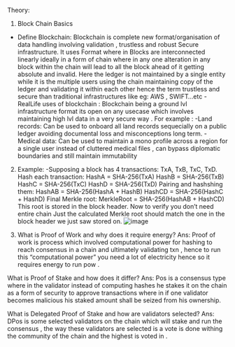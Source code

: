 Theory: 
1.	Block Chain Basics
- Define Blockchain: Blockchain is complete new format/organisation of data handling involving validation , trustless and robust Secure infrastructure. It uses Format where in Blocks are interconnected linearly ideally in a form of chain where in any one alteration in any block within the chain will lead to all the block ahead of it getting absolute and invalid.
Here the ledger is not maintained by a single entity while it is the multiple users using the chain maintaining copy of the ledger and validating it within each other hence the term trustless and secure than traditional infrastructures like eg: AWS , SWIFT…etc
-RealLife uses of blockchain : 
Blockchain being a ground lvl infrastructure format its open on any usecase which involves maintaining high lvl data in a very secure way . For example : 
-Land records: Can be used to onboard all land records sequecially on a public ledger avoiding documental loss and misconceptions long term.
-Medical data: Can be used to maintain a mono profile across a region for a single user instead of cluttered medical files , can bypass diplomatic boundaries and still maintain immutability


2. Example:
-Supposing a block has 4 transactions: TxA, TxB, TxC, TxD.
Hash each transaction:
HashA = SHA-256(TxA)
HashB = SHA-256(TxB)
HashC = SHA-256(TxC)
HashD = SHA-256(TxD)
Pairing  and hashshing them:
HashAB = SHA-256(HashA + HashB)
HashCD = SHA-256(HashC + HashD)
Final Merkle root:
MerkleRoot = SHA-256(HashAB + HashCD)
This root is stored in the block header. Now to verify you don’t need entire chain Just the calculated Merkle root should match the one in the block header we just saw stored on.
![image](https://github.com/user-attachments/assets/7cc037d0-6bfb-4b5c-9430-85cfefbedf59)


3. What is Proof of Work and why does it require energy?
Ans: Proof of work is process which involved computational power for hashing to reach consensus in a chain and ultimately validating txn , hence to run this “computational power” you need a lot of electricity hence so it requires energy to run pow . 


What is Proof of Stake and how does it differ?
Ans: Pos is a consensus type where in the validator instead of computing hashes he stakes it on the chain as a form of security to approve transactions where in if one validator becomes malicious his staked amount shall be seized from his ownership. 


What is Delegated Proof of Stake and how are validators selected?
Ans: DPos is some selected validators on the chain which will stake and run the consensus , the way these validators are selected is a vote is done withing the community of the chain and the highest is voted in .
